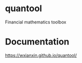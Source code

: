 # quantool
Financial mathematics toolbox


Documentation
=============
https://wxianxin.github.io/quantool/
